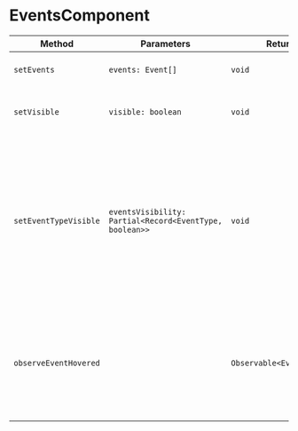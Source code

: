# EventsComponent


|Method|Parameters|Returns|Description|
|---|---|---|---|
|`setEvents`|`events: Event[]` |`void`|Sets the new event list.|
|`setVisible`|`visible: boolean` |`void`|Changes the component visibility.|
|`setEventTypeVisible`|`eventsVisibility: Partial<Record<EventType, boolean>>` |`void`|Changes visibility for the specific event type. For example, to turn off dividends visibility you can call this method with { dividends: false } argument|
|`observeEventHovered`||`Observable<EventWithId>`|Observes hovered event when mouse moves in, and provides null when mouse moves out.|
